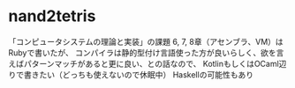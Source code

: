 # nand2tetris
「コンピュータシステムの理論と実装」の課題
6, 7, 8章（アセンブラ、VM）はRubyで書いたが、
コンパイラは静的型付け言語使った方が良いらしく、欲を言えばパターンマッチがあると更に良い、との話なので、
KotlinもしくはOCaml辺りで書きたい（どっちも使えないので休眠中）
Haskellの可能性もあり
